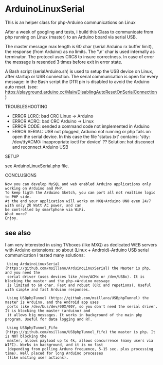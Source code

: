 # ArduinoLinuxSerial
  This is an helper class for php-Arduino communications on Linux

  After a week of googling and tests, i build this Class to communicate from php running on Linux (master) to an Arduino board via serial USB.
  
  The master message max length is 60 char (serial Arduino rx buffer limit), the response (from Arduino) as no limits. The '\n' char is used internally as terminator. The protocol uses CRC8 to insure correctness. In case of error the message is resended 3 times before exit in error state.
  
 A Bash script (serialArduino.sh) is used to setup the USB device on Linux, after startup or USB connection.
  The serial communication is open for every message: in the Bash script the DTR pin is disabled to avoid the Arduino auto reset.
  (see: https://playground.arduino.cc/Main/DisablingAutoResetOnSerialConnection)

 TROUBLESHOOTING
 
  -  ERROR LCRC: bad CRC Linux -> Arduino
  -  ERROR ACRC: bad CRC Arduino -> Linux
  -  ERROR CODE: sended a command code not implemented in Arduino
  -  ERROR SERIAL: USB not plugged, Arduino not running or php fails on open the serial device.
       In this case the file 'status.txt' contains: 'stty: /dev/ttyACM0: Inappropriate ioctl for device' ?? 
       Solution: hot disconect and reconnect Arduino USB

 SETUP

   see ArduinoLinuxSerial.php file.

CONCLUSIONS
   
    Now you can develop MySQL and web enabled Arduino applications only working on Arduino and PHP. 
    To keep ligth the Arduino Sketch, you can port all not realtime logic to PHP side.
    At the end your application will works on MXQ+Arduino UNO even 24/7 with only 20 Watt AC power, and can
    be controlled by smartphone via WiFi.
    What more?
    Enjoy.

 ## see also
  
  
I am very interested in using TVboxes (like MXQ) as dedicated WEB servers with Arduino extensions: so about (Linux + Android)-Arduino USB serial communication I tested many solutions:
  
     Using ArduinoLinuxSerial (https://github.com/msillano/ArduinoLinuxSerial) the Master is php, and you need the 
     serial driver (uses devices like /dev/ACMx or /dev/USBx). It is blocking the master and the php->Arduino message
     is limited to 60 char. Fast and robust (CRC and repetions). Useful with simple and fast Arduino responses.
  
     Using USBphpTunnel (https://github.com/msillano/USBphpTunnel) the master is Arduino, and the Android app uses 
     ports like /dev/bus/dev/00X/00Y, so you don't need the serial driver. It is blocking the master (arduino) and 
     it allows big messages. It works in background of the main php program. Useful for data logging and RT.
     
     Using USBphpTunnel_Fifo (https://github.com/msillano/USBphpTunnel_fifo) the master is php. It is NOT blocking the 
     master, allows payload up to 4k, allows concurrence (many users via WIFI). Works in background, and it is no fast 
     (depending from polling Arduno frequence, 5-15 sec. plus processing time). Well placed for long Arduino processes
     (like waiting user actions).
     
